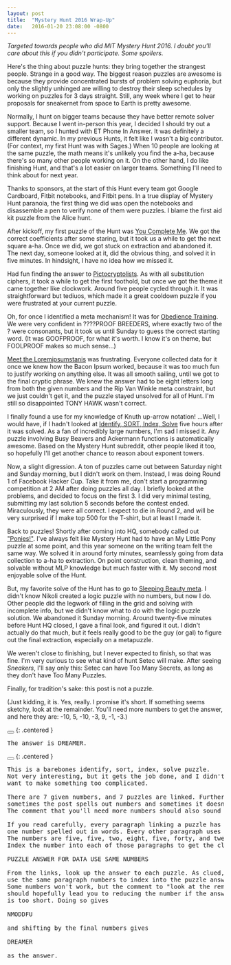 ```yaml
---
layout: post
title:  "Mystery Hunt 2016 Wrap-Up"
date:   2016-01-20 23:08:00 -0800
---
```


*Targeted towards people who did MIT Mystery Hunt 2016. I doubt you'll
care about this if you didn't participate. Some spoilers.*

Here's the thing about puzzle hunts: they bring together the strangest
people. Strange in a good way. The biggest reason puzzles are awesome is
because they provide concentrated bursts of problem solving euphoria,
but only the slightly unhinged are willing to destroy
their sleep schedules by working on puzzles for 3 days straight. Still,
any week where I get to hear proposals for sneakernet from space to Earth is
pretty awesome.

Normally, I hunt on bigger teams because they have better remote solver
support. Because I went in-person this year, I decided I should try out a
smaller team, so I hunted with ET Phone In Answer. It was definitely a
different dynamic. In
my previous Hunts, it felt like I wasn't a big contributor. (For context,
my first Hunt was with Sages.) When 10 people are looking at the same puzzle,
the math means it's unlikely you find the a-ha, because there's so many other
people working on it. On the other hand, I do like finishing
Hunt, and that's a lot easier on larger teams.
Something I'll need to think about for next year.

Thanks to sponsors, at the start of this Hunt every team got Google Cardboard,
Fitbit notebooks, and Fitbit pens. In a true display of Mystery Hunt paranoia, the first thing
we did was open the notebooks and disassemble a pen to verify none of them were
puzzles. I blame the first aid kit puzzle from the Alice hunt.

After kickoff, my first puzzle of the Hunt was [You Complete Me](http://huntception.com/puzzle/you_complete_me/).
We got the correct coefficients after some staring, but it took us a while to
get the next square a-ha. Once we did, we got stuck on extraction and abandoned it.
The next day, someone looked at it, did the obvious thing, and solved it in
five minutes. In hindsight, I have no idea how we missed it.

Had fun finding the answer to [Pictocryptolists](http://huntception.com/puzzle/pictocryptolists/). As with all substitution ciphers,
it took a while to get the first foothold, but once we got the theme it came
together like clockwork. Around five people cycled through it.
It was straightforward but tediuos, which made it a great cooldown puzzle
if you were frustrated at your current puzzle.

Oh, for once I identified a meta mechanism! It was for [Obedience Training](http://huntception.com/puzzle/obedience_training/).
We were very confident in ????PROOF BREEDERS, where exactly two of the ? were
consonants, but it took us until Sunday to guess the correct starting word.
(It was GOOFPROOF, for what it's worth. I know it's on theme, but FOOLPROOF
makes so much sense...)

[Meet the Loremipsumstanis](http://huntception.com/puzzle/meet_the_loremipsumstanis/) was frustrating. Everyone collected data for it once
we knew how the Bacon Ipsum worked, because it was too much fun to
justify working on anything else. It was all smooth sailing, until we
got to the final cryptic phrase. We knew the answer had to be eight letters long
from both the given numbers and the Rip Van Winkle meta constraint, but we
just couldn't get it, and the puzzle stayed unsolved for all of Hunt.
I'm still so disappointed TONY HAWK wasn't correct.

I finally found a use for my knowledge of Knuth up-arrow notation! ...Well, I
would have, if I hadn't looked at [Identify, SORT, Index, Solve](http://huntception.com/puzzle/identify_sort_index_solve/) five hours
after it was solved. As a fan of incredibly large numbers,
I'm sad I missed it.
Any puzzle involving Busy Beavers and Ackermann functions is automatically
awesome. Based on the Mystery Hunt subreddit, other people liked it too, so
hopefully I'll get another chance to reason about exponent towers.

Now, a slight digression. A ton of puzzles came out between Saturday night and Sunday
morning, but I didn't work on them. Instead, I was doing Round 1 of Facebook
Hacker Cup. Take it from me, don't start a programming competition at 2 AM after
doing puzzles all day. I briefly looked at
the problems, and decided to focus on the first 3. I did very minimal testing,
submitting my last solution 5 seconds before the contest ended.
Miraculously, they were all correct.
I expect to die in Round 2, and will be very surprised if I make
top 500 for the T-shirt, but at least I made it.

Back to puzzles! Shortly after coming into HQ, somebody called out ["Ponies!"](http://huntception.com/puzzle/missing_the_mark/).
I've always felt like Mystery Hunt had to have an My Little Pony puzzle at some point,
and this year someone on the writing team felt the same way.
We solved it in around forty minutes, seamlessly going from data
collection to a-ha to extraction. On point construction, clean theming, and
solvable without MLP knowledge but much faster with it.
My second most enjoyable solve of the Hunt.

But, my favorite solve of the Hunt has to go to [Sleeping Beauty meta](http://huntception.com/round/sleeping_beauty/). I
didn't know Nikoli created a logic puzzle with no numbers, but now I
do. Other people did the legwork of filling in the grid and solving
with incomplete info, but we didn't know what to do with the logic
puzzle solution. We abandoned it Sunday morning.
Around twenty-five minutes before Hunt HQ closed, I gave a final look, and
figured it out. I didn't actually do that much, but it feels really good to be
the guy (or gal) to figure out the final extraction, especially on a
metapuzzle.

We weren't close to finishing, but I never expected to finish, so that
was fine. I'm very curious to see what kind of hunt Setec will make.
After seeing *Sneakers*, I'll say only this: Setec can have Too Many Secrets,
as long as they don't have Too Many Puzzles.

Finally, for tradition's sake: this post is not a puzzle.

(Just kidding, it is. Yes, really. I promise it's short.
If something seems sketchy, look at the remainder.
You'll need more numbers to get the answer, and here they are:
-10, 5, -10, -3, 9, -1, -3.)

<button
    class="spoiler-control"
    title="Click to show answer"
    toggle1="Show Answer"
    toggle2="Hide Answer">
</button>
{: .centered }

<pre class="hidden">
The answer is DREAMER.
</pre>

<button
    class="spoiler-control"
    title="Click to show solution"
    toggle1="Show Solution"
    toggle2="Hide Solution">
</button>
{: .centered }

<pre class="hidden">
This is a barebones identify, sort, index, solve puzzle.
Not very interesting, but it gets the job done, and I didn't
want to make something too complicated.

There are 7 given numbers, and 7 puzzles are linked. Furthermore,
sometimes the post spells out numbers and sometimes it doesn't.
The comment that you'll need more numbers should also sound fishy.

If you read carefully, every paragraph linking a puzzle has exactly
one number spelled out in words. Every other paragraph uses digits.
The numbers are five, five, two, eight, five, forty, and twenty-five.
Index the number into each of those paragraphs to get the clue phrase

PUZZLE ANSWER FOR DATA USE SAME NUMBERS

From the links, look up the answer to each puzzle. As clued,
use the same paragraph numbers to index into the puzzle answers.
Some numbers won't work, but the comment to "look at the remainder"
should hopefully lead you to reducing the number if the answer
is too short. Doing so gives

NMODDFU

and shifting by the final numbers gives

DREAMER

as the answer.
</pre>

